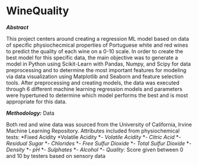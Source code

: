 # WineQuality

**_Abstract_**

This project centers around creating a regression ML model based on data of specific physiochecmical properties of Portuguese white and red wines to predict the quality of each wine on a 0-10 scale. In order to create the best model for this specific data, the main objective was to generate a model in Python using Scikit-Learn with Pandas, Numpy, and Scipy for data preprocessing and to determine the most important features for modeling via data visualization using Matplotlib and Seaborn and feature selection tools. After preprocessing and creating models, the data was executed through 6 different machine learning regression models and parameters were hypertuned to determine which model performs the best and is most appropriate for this data.

**_Methodology:_** Data

Both red and wine data was sourced from the University of California, Irvine Machine Learning Repository. Attributes included from physiochemical tests:
*Fixed Acidity
*Volatile Acidity
**- *Volatile Acidity**
**- *Citric Acid**
**- *Residual Sugar**
**- *Chlorides**
**- *Free Sulfur Dioxide**
**- *Total Sulfur Dioxide**
**- *Density**
**- *pH**
**- *Sulphates**
**- *Alcohol**
**- *Quality:** Score given between 0 and 10 by testers based on sensory data
